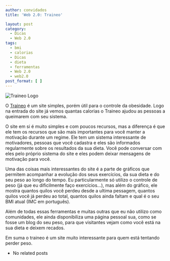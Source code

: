 ```yaml
---
author: convidados
title: 'Web 2.0: Traineo'

layout: post
category:
  - Dicas
  - Web 2.0
tags:
  - bmi
  - calorias
  - Dicas
  - dieta
  - ferramentas
  - Web 2.0
  - web2.0
post_format: [ ]
---
```

![Traineo Logo][1]

O [Traineo][2] é um site simples, porém útil para o controle da obesidade. Logo na entrada do site já vemos quantas calorias o Traineo ajudou as pessoas a queimarem com seu sistema.

O site em si é muito simples e com poucos recursos, mas a diferença é que ele tem os recursos que são mais importantes para você manter a motivação durante um regime. Ele tem um sistema interessante de motivadores, pessoas que você cadastra e eles são informados regularmente sobre os resultados da sua dieta. Você pode conversar com eles pelo próprio sistema do site e eles podem deixar mensagens de motivação para você.

Uma das coisas mais interessantes do site é a parte de gráficos que permitem acompanhar a evolução dos seus exercícios, da sua dieta e do seu peso ao longo do tempo. Eu particularmente só utilizo o controle de peso (já que eu dificilmente faço exercícios…), mas além do gráfico, ele mostra quantos quilos você perdeu desde a ultima pessagem, quantos quilos você já perdeu ao total, quantos quilos ainda faltam e qual é o seu BMI atual (IMC em português).

Além de todas essas ferramentas e muitas outras que eu não utilizo como comunidades, ele ainda disponibiliza uma página pessoal sua, como se fosse um blog do seu peso, para que visitantes vejam como você está na sua dieta e deixem recados.

Em suma o traineo é um site muito interessante para quem está tentando perder peso. 

*   No related posts












 [1]: http://vidageek.net/wp-content/uploads/2007/02/traineo.gif
 [2]: http://traineo.com/ "Traineo"





